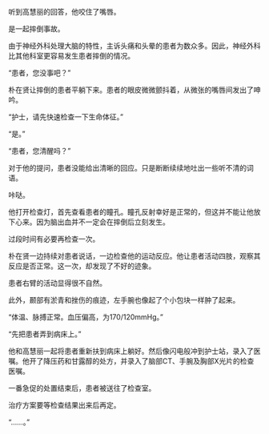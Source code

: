 听到高慧丽的回答，他咬住了嘴唇。

是一起摔倒事故。

由于神经外科处理大脑的特性，主诉头痛和头晕的患者为数众多。因此，神经外科比其他科室更容易发生患者摔倒的情况。

“患者，您没事吧？”

朴在贤让摔倒的患者平躺下来。患者的眼皮微微颤抖着，从微张的嘴唇间发出了呻吟。

“护士，请先快速检查一下生命体征。”

“是。”

“患者，您清醒吗？”

对于他的提问，患者没能给出清晰的回应。只是断断续续地吐出一些听不清的词语。

咔哒。

他打开检查灯，首先查看患者的瞳孔。瞳孔反射幸好是正常的，但这并不能让他放下心来。因为脑出血并不一定会在摔倒后立刻发生。

过段时间有必要再检查一次。

朴在贤一边持续对患者说话，一边检查他的运动反应。他让患者活动四肢，观察其反应是否正常。这一次，却发现了不好的迹象。

患者右臂的活动显得很不自然。

此外，颞部有淤青和挫伤的痕迹，左手腕也像起了个小包块一样肿了起来。

“体温、脉搏正常。血压偏高，为170/120mmHg。”

“先把患者弄到病床上。”

他和高慧丽一起将患者重新扶到病床上躺好。然后像闪电般冲到护士站，录入了医嘱。他开了降压药和甘露醇的处方，并录入了脑部CT、手腕及胸部X光片的检查医嘱。

一番急促的处置结束后，患者被送往了检查室。

治疗方案要等检查结果出来后再定。

“……。”